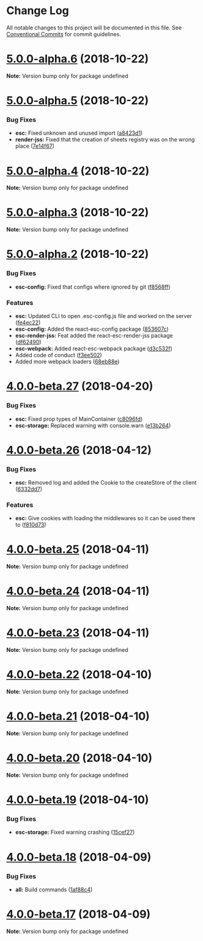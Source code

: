 # Change Log

All notable changes to this project will be documented in this file.
See [Conventional Commits](https://conventionalcommits.org) for commit guidelines.

<a name="5.0.0-alpha.6"></a>
# [5.0.0-alpha.6](https://github.com/TriPSs/react-esc/compare/v5.0.0-alpha.5...v5.0.0-alpha.6) (2018-10-22)




**Note:** Version bump only for package undefined

<a name="5.0.0-alpha.5"></a>
# [5.0.0-alpha.5](https://github.com/TriPSs/react-esc/compare/v5.0.0-alpha.4...v5.0.0-alpha.5) (2018-10-22)


### Bug Fixes

* **esc:** Fixed unknown and unused import ([a8423d1](https://github.com/TriPSs/react-esc/commit/a8423d1))
* **render-jss:** Fixed that the creation of sheets registry was on the wrong place ([7e14f67](https://github.com/TriPSs/react-esc/commit/7e14f67))




<a name="5.0.0-alpha.4"></a>
# [5.0.0-alpha.4](https://github.com/TriPSs/react-esc/compare/v5.0.0-alpha.3...v5.0.0-alpha.4) (2018-10-22)




**Note:** Version bump only for package undefined

<a name="5.0.0-alpha.3"></a>
# [5.0.0-alpha.3](https://github.com/TriPSs/react-esc/compare/v5.0.0-alpha.2...v5.0.0-alpha.3) (2018-10-22)




**Note:** Version bump only for package undefined

<a name="5.0.0-alpha.2"></a>
# [5.0.0-alpha.2](https://github.com/TriPSs/react-esc/compare/v4.0.0-beta.27...v5.0.0-alpha.2) (2018-10-22)


### Bug Fixes

* **esc-config:** Fixed that configs where ignored by git ([f8568ff](https://github.com/TriPSs/react-esc/commit/f8568ff))


### Features

* **esc:** Updated CLI to open .esc-config.js file and worked on the server ([fe4ec22](https://github.com/TriPSs/react-esc/commit/fe4ec22))
* **esc-config:** Added the react-esc-config package ([853607c](https://github.com/TriPSs/react-esc/commit/853607c))
* **esc-render-jss:** Feat added the react-esc-render-jss package ([df62490](https://github.com/TriPSs/react-esc/commit/df62490))
* **esc-webpack:** Added react-esc-webpack package ([d3c532f](https://github.com/TriPSs/react-esc/commit/d3c532f))
* Added code of conduct ([f3ee502](https://github.com/TriPSs/react-esc/commit/f3ee502))
* Added more webpack loaders ([68eb88e](https://github.com/TriPSs/react-esc/commit/68eb88e))




<a name="4.0.0-beta.27"></a>
# [4.0.0-beta.27](https://github.com/TriPSs/react-esc/compare/v4.0.0-beta.26...v4.0.0-beta.27) (2018-04-20)


### Bug Fixes

* **esc:** Fixed prop types of MainContainer ([c8096fd](https://github.com/TriPSs/react-esc/commit/c8096fd))
* **esc-storage:** Replaced warning with console.warn ([e13b264](https://github.com/TriPSs/react-esc/commit/e13b264))




<a name="4.0.0-beta.26"></a>
# [4.0.0-beta.26](https://github.com/TriPSs/react-esc/compare/v4.0.0-beta.25...v4.0.0-beta.26) (2018-04-12)


### Bug Fixes

* **esc:** Removed log and added the Cookie to the createStore of the client ([6332dd7](https://github.com/TriPSs/react-esc/commit/6332dd7))


### Features

* **esc:** Give cookies with loading the middlewares so it can be used there to ([f810d73](https://github.com/TriPSs/react-esc/commit/f810d73))




<a name="4.0.0-beta.25"></a>
# [4.0.0-beta.25](https://github.com/TriPSs/react-esc/compare/v4.0.0-beta.24...v4.0.0-beta.25) (2018-04-11)




**Note:** Version bump only for package undefined

<a name="4.0.0-beta.24"></a>
# [4.0.0-beta.24](https://github.com/TriPSs/react-esc/compare/v4.0.0-beta.23...v4.0.0-beta.24) (2018-04-11)




**Note:** Version bump only for package undefined

<a name="4.0.0-beta.23"></a>
# [4.0.0-beta.23](https://github.com/TriPSs/react-esc/compare/v4.0.0-beta.22...v4.0.0-beta.23) (2018-04-11)




**Note:** Version bump only for package undefined

<a name="4.0.0-beta.22"></a>
# [4.0.0-beta.22](https://github.com/TriPSs/react-esc/compare/v4.0.0-beta.21...v4.0.0-beta.22) (2018-04-10)




**Note:** Version bump only for package undefined

<a name="4.0.0-beta.21"></a>
# [4.0.0-beta.21](https://github.com/TriPSs/react-esc/compare/v4.0.0-beta.20...v4.0.0-beta.21) (2018-04-10)




**Note:** Version bump only for package undefined

<a name="4.0.0-beta.20"></a>
# [4.0.0-beta.20](https://github.com/TriPSs/react-esc/compare/v4.0.0-beta.19...v4.0.0-beta.20) (2018-04-10)




**Note:** Version bump only for package undefined

<a name="4.0.0-beta.19"></a>
# [4.0.0-beta.19](https://github.com/TriPSs/react-esc/compare/v4.0.0-beta.18...v4.0.0-beta.19) (2018-04-10)


### Bug Fixes

* **esc-storage:** Fixed warning crashing ([15cef27](https://github.com/TriPSs/react-esc/commit/15cef27))




<a name="4.0.0-beta.18"></a>
# [4.0.0-beta.18](https://github.com/TriPSs/react-esc/compare/v4.0.0-beta.17...v4.0.0-beta.18) (2018-04-09)


### Bug Fixes

* **all:** Build commands ([1af88c4](https://github.com/TriPSs/react-esc/commit/1af88c4))




<a name="4.0.0-beta.17"></a>
# [4.0.0-beta.17](https://github.com/TriPSs/react-esc/compare/v4.0.0-beta.14...v4.0.0-beta.17) (2018-04-09)




**Note:** Version bump only for package undefined
